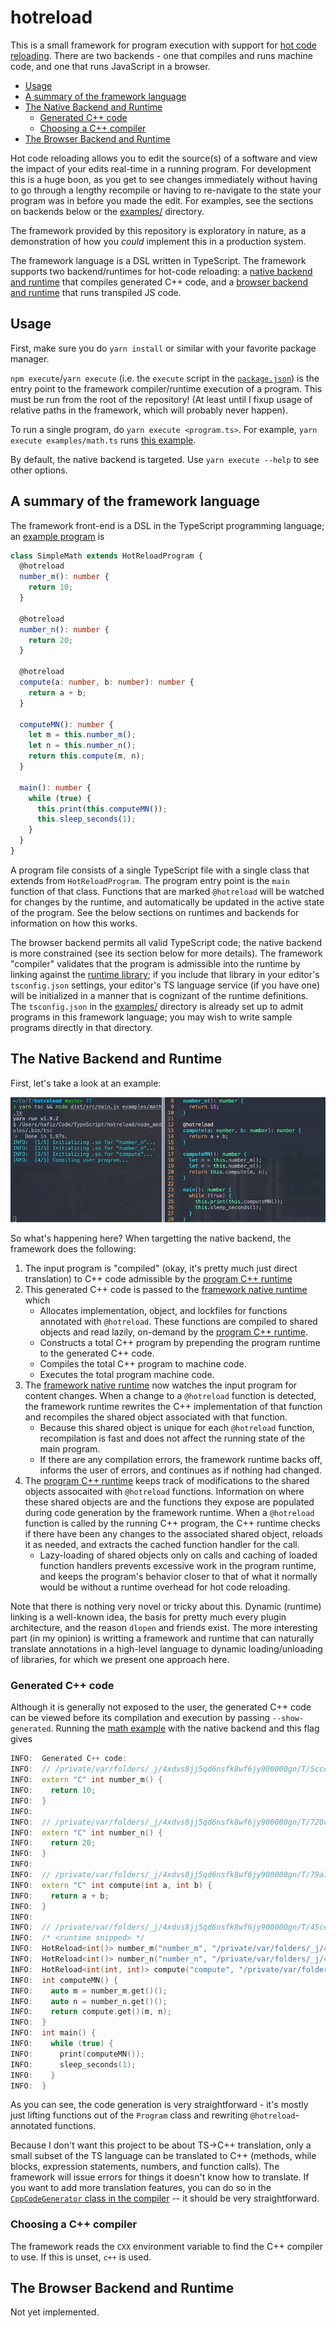 # hotreload

This is a small framework for program execution with support for [hot code reloading](https://en.wikipedia.org/wiki/Dynamic_software_updating).
There are two backends - one that compiles and runs machine code, and one that
runs JavaScript in a browser.

<!-- START doctoc generated TOC please keep comment here to allow auto update -->
<!-- DON'T EDIT THIS SECTION, INSTEAD RE-RUN doctoc TO UPDATE -->

- [Usage](#usage)
- [A summary of the framework language](#a-summary-of-the-framework-language)
- [The Native Backend and Runtime](#the-native-backend-and-runtime)
  - [Generated C++ code](#generated-c-code)
  - [Choosing a C++ compiler](#choosing-a-c-compiler)
- [The Browser Backend and Runtime](#the-browser-backend-and-runtime)

<!-- END doctoc generated TOC please keep comment here to allow auto update -->

Hot code reloading allows you to edit the source(s) of a software and view the
impact of your edits real-time in a running program. For development this is a
huge boon, as you get to see changes immediately without having to go through a
lengthy recompile or having to re-navigate to the state your program was in
before you made the edit. For examples, see the sections on backends below or
the [examples/](./examples) directory.

The framework provided by this repository is exploratory in nature, as a
demonstration of how you _could_ implement this in a production system.

The framework language is a DSL written in TypeScript. The framework supports
two backend/runtimes for hot-code reloading: a
[native backend and runtime](#the-native-backend-and-runtime) that compiles generated C++ code, and a
[browser backend and runtime](#the-brower-backend-and-runtime) that runs transpiled JS code.

## Usage

First, make sure you do `yarn install` or similar with your favorite package
manager.

`npm execute`/`yarn execute` (i.e. the `execute` script in the [`package.json`](./package.json))
is the entry point to the framework compiler/runtime execution of a program.
This must be run from the root of the repository! (At least until I fixup usage
of relative paths in the framework, which will probably never happen).

To run a single program, do `yarn execute <program.ts>`. For example, `yarn
execute examples/math.ts` runs [this example](./examples/math.ts).

By default, the native backend is targeted. Use `yarn execute --help` to see
other options.

## A summary of the framework language

The framework front-end is a DSL in the TypeScript programming language; an [example
program](./examples/math.ts) is

```typescript
class SimpleMath extends HotReloadProgram {
  @hotreload
  number_m(): number {
    return 10;
  }

  @hotreload
  number_n(): number {
    return 20;
  }

  @hotreload
  compute(a: number, b: number): number {
    return a + b;
  }

  computeMN(): number {
    let m = this.number_m();
    let n = this.number_n();
    return this.compute(m, n);
  }

  main(): number {
    while (true) {
      this.print(this.computeMN());
      this.sleep_seconds(1);
    }
  }
}
```

A program file consists of a single TypeScript file with a single class that
extends from `HotReloadProgram`. The program entry point is the `main` function
of that class. Functions that are marked `@hotreload` will be watched for
changes by the runtime, and automatically be updated in the active state of the
program. See the below sections on runtimes and backends for information on how
this works.

The browser backend permits all valid TypeScript code; the native backend is
more constrained (see its section below for more details). The framework
"compiler" validates that the program is admissible into the runtime by linking
against the [runtime library](./runtime/runtime.d.ts); if you include that
library in your editor's `tsconfig.json` settings, your editor's TS language
service (if you have one) will be initialized in a manner that is cognizant of
the runtime definitions. The `tsconfig.json` in the [examples/](./examples)
directory is already set up to admit programs in this framework language; you
may wish to write sample programs directly in that directory.

## The Native Backend and Runtime

First, let's take a look at an example:

![Native backend demo](./examples/demo_native.gif)

So what's happening here? When targetting the native backend, the framework does
the following:

1. The input program is "compiled" (okay, it's pretty much just direct translation)
   to C++ code admissible by the [program C++ runtime](./runtime/runtime.cpp)
2. This generated C++ code is passed to the [framework native runtime](./src/runtime_native.ts)
   which
     - Allocates implementation, object, and lockfiles for functions annotated
       with `@hotreload`. These functions are compiled to shared objects and
       read lazily, on-demand by the [program C++ runtime](./runtime/runtime.cpp).
     - Constructs a total C++ program by prepending the program runtime to the
       generated C++ code.
     - Compiles the total C++ program to machine code.
     - Executes the total program machine code.
3. The [framework native runtime](./src/runtime_native.ts) now watches the input
   program for content changes. When a change to a `@hotreload` function is
   detected, the framework runtime rewrites the C++ implementation of that
   function and recompiles the shared object associated with that function.
     - Because this shared object is unique for each `@hotreload` function,
       recompilation is fast and does not affect the running state of the main
       program.
     - If there are any compilation errors, the framework runtime backs off,
       informs the user of errors, and continues as if nothing had changed.
4. The [program C++ runtime](./runtime/runtime.cpp) keeps track of modifications
   to the shared objects assocaited with `@hotreload` functions. Information on
   where these shared objects are and the functions they expose are populated
   during code generation by the framework runtime. When a `@hotreload` function
   is called by the running C++ program, the C++ runtime checks if there have
   been any changes to the associated shared object, reloads it as needed, and
   extracts the cached function handler for the call.
     - Lazy-loading of shared objects only on calls and caching of loaded
       function handlers prevents excessive work in the program runtime, and
       keeps the program's behavior closer to that of what it normally would be
       without a runtime overhead for hot code reloading.

Note that there is nothing very novel or tricky about this. Dynamic (runtime)
linking is a well-known idea, the basis for pretty much every plugin
architecture, and the reason `dlopen` and friends exist. The more interesting
part (in my opinion) is writting a framework and runtime that can naturally
translate annotations in a high-level language to dynamic loading/unloading of
libraries, for which we present one approach here.

### Generated C++ code

Although it is generally not exposed to the user, the generated C++ code can be
viewed before its compilation and execution by passing `--show-generated`.
Running the [math example](./examples/math.ts) with the native backend and this
flag gives

```cpp
INFO:  Generated C++ code:
INFO:  // /private/var/folders/_j/4xdvs8jj5qd6nsfk8wf6jy900000gn/T/5ccc37c4ec7e30fe4e18c9fe36295dd1.cpp
INFO:  extern "C" int number_m() {
INFO:    return 10;
INFO:  }
INFO:
INFO:  // /private/var/folders/_j/4xdvs8jj5qd6nsfk8wf6jy900000gn/T/720cc253b119b74bc39dc0a9b4c21007.cpp
INFO:  extern "C" int number_n() {
INFO:    return 20;
INFO:  }
INFO:
INFO:  // /private/var/folders/_j/4xdvs8jj5qd6nsfk8wf6jy900000gn/T/79a73fb38da3d020e4bbde2fcaa8b8bc.cpp
INFO:  extern "C" int compute(int a, int b) {
INFO:    return a + b;
INFO:  }
INFO:
INFO:  // /private/var/folders/_j/4xdvs8jj5qd6nsfk8wf6jy900000gn/T/45ceba1d316a84155975fbf424558ab1.cpp
INFO:  /* <runtime snipped> */
INFO:  HotReload<int()> number_m("number_m", "/private/var/folders/_j/4xdvs8jj5qd6nsfk8wf6jy900000gn/T/394cc1dd45c2719707b629dabb4a9ac0", "/private/var/folders/_j/4xdvs8jj5qd6nsfk8wf6jy900000gn/T/fe3f96cbb2bb7001db8a1c0e339761ff", "/private/var/folders/_j/4xdvs8jj5qd6nsfk8wf6jy900000gn/T/5190c93bd37b60f2e7b822b2bef65b01");
INFO:  HotReload<int()> number_n("number_n", "/private/var/folders/_j/4xdvs8jj5qd6nsfk8wf6jy900000gn/T/9719c1113773c87e22ea6dd4d9b50f20", "/private/var/folders/_j/4xdvs8jj5qd6nsfk8wf6jy900000gn/T/7549a105093b5a320ffee854bfc6e239", "/private/var/folders/_j/4xdvs8jj5qd6nsfk8wf6jy900000gn/T/7817dfddd98a73ac78ad033a443c4800");
INFO:  HotReload<int(int, int)> compute("compute", "/private/var/folders/_j/4xdvs8jj5qd6nsfk8wf6jy900000gn/T/24a8421326f62e3b845180931742fc17", "/private/var/folders/_j/4xdvs8jj5qd6nsfk8wf6jy900000gn/T/f2af23dd6e45eb90dd8b01c9a549937b", "/private/var/folders/_j/4xdvs8jj5qd6nsfk8wf6jy900000gn/T/1c9884880e691dac25282a3caa59b56c");
INFO:  int computeMN() {
INFO:    auto m = number_m.get()();
INFO:    auto n = number_n.get()();
INFO:    return compute.get()(m, n);
INFO:  }
INFO:  int main() {
INFO:    while (true) {
INFO:      print(computeMN());
INFO:      sleep_seconds(1);
INFO:    }
INFO:  }
```

As you can see, the code generation is very straightforward - it's mostly just
lifting functions out of the `Program` class and rewriting
`@hotreload`-annotated functions.

Because I don't want this project to be about TS->C++ translation, only a small
subset of the TS language can be translated to C++ (methods, while blocks,
expression statements, numbers, and function calls). The framework will issue
errors for things it doesn't know how to translate. If you want to add more
translation features, you can do so in the [`CppCodeGenerator` class in the
compiler](./src/compile.ts) -- it should be very straightforward.

### Choosing a C++ compiler

The framework reads the `CXX` environment variable to find the C++ compiler to
use. If this is unset, `c++` is used.

## The Browser Backend and Runtime

Not yet implemented.
